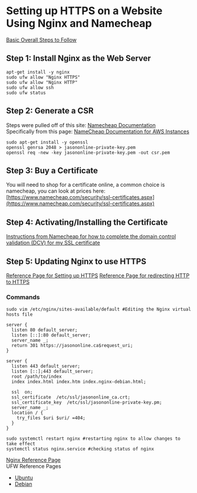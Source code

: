 # Setting up HTTPS on a Website Using Nginx and Namecheap  

[Basic Overall Steps to Follow](http://www.howto-expert.com/how-to-get-https-setting-up-ssl-on-your-website/)

## Step 1: Install Nginx as the Web Server
```shell
apt-get install -y nginx
sudo ufw allow "Nginx HTTPS"
sudo ufw allow "Nginx HTTP"
sudo ufw allow ssh
sudo ufw status
```

## Step 2: Generate a CSR
Steps were pulled off of this site: [Namecheap Documentation](https://www.namecheap.com/support/knowledgebase/article.aspx/467/67/how-do-i-generate-a-csr-code)  
Specifically from this page: [NameCheap Documentation for AWS Instances](https://www.namecheap.com/support/knowledgebase/article.aspx/9592/0/aws)
```shell
sudo apt-get install -y openssl
openssl genrsa 2048 > jasononline-private-key.pem
openssl req -new -key jasononline-private-key.pem -out csr.pem
```

## Step 3: Buy a Certificate
You will need to shop for a certificate online, a common choice is namecheap, you can look at prices here: [https://www.namecheap.com/security/ssl-certificates.aspx](https://www.namecheap.com/security/ssl-certificates.aspx)  
  
## Step 4: Activating/Installing the Certificate
[Instructions from Namecheap for how to complete the domain control validation (DCV) for my SSL certificate](https://www.namecheap.com/support/knowledgebase/article.aspx/9637/68/how-can-i-complete-the-domain-control-validation-dcv-for-my-ssl-certificate)  
  
## Step 5: Updating Nginx to use HTTPS  
[Reference Page for Setting up HTTPS](https://www.digicert.com/csr-ssl-installation/nginx-openssl.htm)
[Reference Page for redirecting HTTP to HTTPS](https://www.digitalocean.com/community/questions/best-way-to-configure-nginx-ssl-force-http-to-redirect-to-https-force-www-to-non-www-on-serverpilot-free-plan-by-using-nginx-configuration-file-only)
  
### Commands
```shell
sudo vim /etc/nginx/sites-available/default #Editing the Nginx virtual hosts file
```
```
server {
  listen 80 default_server;
  listen [::]:80 default_server;
  server_name _;
  return 301 https://jasononline.ca$request_uri;
}

server {
  listen 443 default_server;
  listen [::];443 default_server;
  root /path/to/index
  index index.html index.htm index.nginx-debian.html;

  ssl  on;
  ssl_certificate  /etc/ssl/jasononline_ca.crt;
  ssl_certificate_key  /etc/ssl/jasononline-private-key.pm;
  server_name _;
  location / {
    try_files $uri $uri/ =404;
  }
}
```
```shell
sudo systemctl restart nginx #restarting nginx to allow changes to take effect
systemctl status nginx.service #checking status of nginx
```
[Nginx Reference Page](https://www.digitalocean.com/community/tutorials/how-to-install-nginx-on-ubuntu-16-04)  
UFW Reference Pages  
 * [Ubuntu](https://help.ubuntu.com/community/UFW)  
 * [Debian](https://wiki.debian.org/Uncomplicated%20Firewall%20%28ufw%29)  